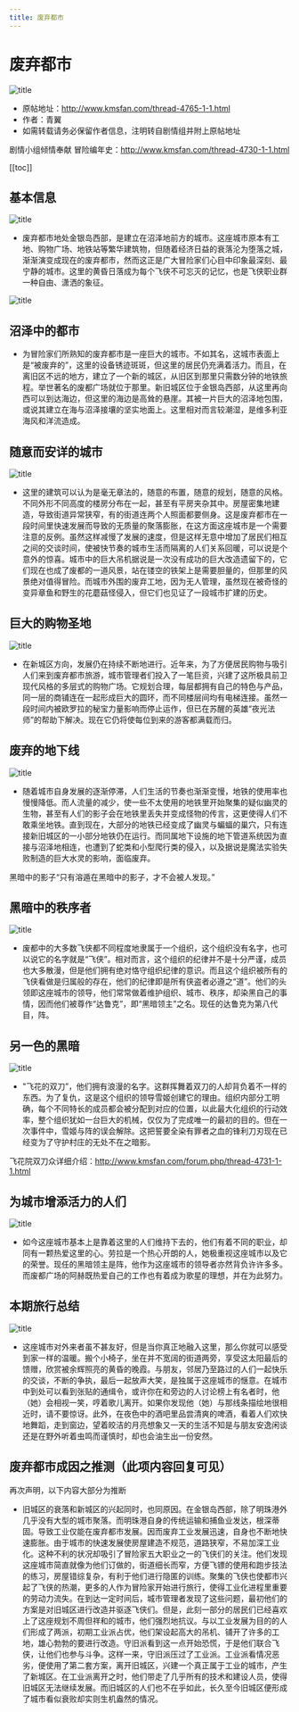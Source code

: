 ```yaml
---
title: 废弃都市
---
```


# 废弃都市

![title](./1.png)

- 原帖地址：http://www.kmsfan.com/thread-4765-1-1.html
- 作者：青翼
- 如需转载请务必保留作者信息，注明转自剧情组并附上原帖地址

剧情小组倾情奉献 冒险编年史：http://www.kmsfan.com/thread-4730-1-1.html

[[toc]]

## 基本信息

![title](./2.png)

- 废弃都市地处金银岛西部，是建立在沼泽地前方的城市。这座城市原本有工地、购物广场、地铁站等繁华建筑物，但随着经济日益的衰落沦为堕落之城，渐渐演变成现在的废弃都市，然而这正是广大冒险家们心目中印象最深刻、最宁静的城市。这里的黄昏日落成为每个飞侠不可忘灭的记忆，也是飞侠职业群一种自由、潇洒的象征。

![title](./3.png)

## 沼泽中的都市

- 为冒险家们所熟知的废弃都市是一座巨大的城市。不如其名，这城市表面上是“被废弃的”，这里的设备锈迹斑斑，但这里的居民仍充满着活力。而且，在离旧区不远的地方，建立了一个新的城区，从旧区到那里只需数分钟的地铁旅程。举世著名的废都广场就位于那里。新旧城区位于金银岛西部，从这里再向西可以到达海边，但这里的海边是高耸的悬崖。其被一片巨大的沼泽地包围，或说其建立在海与沼泽接壤的坚实地面上。这里相对而言较潮湿，是维多利亚海风和洋流造成。

## 随意而安详的城市

![title](./4.png)

- 这里的建筑可以认为是毫无章法的，随意的布置，随意的规划，随意的风格。不同外形不同高度的楼房分布在一起，甚至有平房夹杂其中。房屋密集地建造，导致街道异常狭窄，有的街道连两个人照面都要侧身。这是废弃都市在一段时间里快速发展而导致的无质量的聚落膨胀，在这方面这座城市是一个需要注意的反例。虽然这样减慢了发展的速度，但是这样无意中增加了居民们相互之间的交谈时间，使被快节奏的城市生活而隔离的人们关系回暖，可以说是个意外的惊喜。城市中的巨大吊机据说是一次没有成功的巨大改造遗留下的，它们现在也成了废都的一道风景，站在镂空的铁架上是需要胆量的，但那里的风景绝对值得冒险。而城市外围的废弃工地，因为无人管理，虽然现在被奇怪的变异章鱼和野生的花蘑菇怪侵入，但它们也见证了一段城市扩建的历史。

## 巨大的购物圣地

![title](./5.png)

- 在新城区方向，发展仍在持续不断地进行。近年来，为了方便居民购物与吸引人们来到废弃都市旅游，城市管理者们投入了一笔巨资，兴建了这所极具前卫现代风格的多层式的购物广场。它规划合理，每层都拥有自己的特色与产品，同一层的商铺连在一起形成巨大的圆环，而不同楼层间均有电梯连接。虽然一段时间内被欧罗拉的秘宝力量影响而停止运作，但已在苏醒的英雄“夜光法师”的帮助下解决。现在它仍将使每位到来的游客都满载而归。

## 废弃的地下线

![title](./6.png)

- 随着城市自身发展的逐渐停滞，人们生活的节奏也渐渐变慢，地铁的使用率也慢慢降低。而人流量的减少，使一些不太使用的地铁里开始聚集的疑似幽灵的生物，甚至有人们的影子会在地铁里丢失并变成怪物的传言，这更使得人们不敢乘坐地铁。直到现在，大部分的地铁已经变成了幽灵与蝙蝠的巢穴，只有连接新旧城区的一小部分地铁仍在运行。而同属地下设施的地下管道系统因为直接与沼泽地相连，也遭到了蛇类和小型爬行类的侵入，以及据说是魔法实验失败制造的巨大水灵的影响，面临废弃。

黑暗中的影子“只有溶遁在黑暗中的影子，才不会被人发现。”

## 黑暗中的秩序者

![title](./7.png)

- 废都中的大多数飞侠都不同程度地隶属于一个组织，这个组织没有名字，也可以说它的名字就是“飞侠”。相对而言，这个组织的纪律并不是十分严谨，成员也大多散漫，但是他们拥有绝对恪守组织纪律的意识。而且这个组织被所有的飞侠看做是归属般的存在，他们的纪律即是所有侠盗者必遵之“道”。他们的头领即这座城市的领导，他们常常做着维护组织、城市、秩序，却染黑自己的事情，因而他们被尊作“达鲁克”，即“黑暗领主”之名。现任的达鲁克为第八代目，阵。

## 另一色的黑暗

![title](./8.png)

- "飞花的双刀”，他们拥有浪漫的名字。这群挥舞着双刀的人却背负着不一样的东西。为了复仇，这是这个组织的领导雪姬创建它的理由。组织内部分工明确，每个不同特长的成员都会被分配到对应的位置，以此最大化组织的行动效率，整个组织犹如一台巨大的机械，仅仅为了完成唯一的最初的目的。但在一次事件中，雪姬与阵的误会解除。这把誓要全染有罪者之血的锋利刀刃现在已经变为了守护村庄的无处不在之暗影。

飞花院双刀众详细介绍：http://www.kmsfan.com/forum.php/thread-4731-1-1.html

## 为城市增添活力的人们

![title](./9.png)

- 如今这座城市基本上是靠着这里的人们维持下去的，他们有着不同的职业，却同有一颗热爱这里的心。劳拉是一个热心开朗的人，她极重视这座城市以及它的荣誉。现任的黑暗领主是阵，他作为这座城市的领导者亦然背负许许多多。而废都广场的阿赫既热爱自己的工作也有着成为歌星的理想，并在为此努力。

## 本期旅行总结

![title](./10.png)

- 这座城市对外来者虽不甚友好，但是当你真正地融入这里，那么你就可以感受到家一样的温暖。搬个小椅子，坐在并不宽阔的街道两旁，享受这太阳最后的馈赠，欣赏被余辉照亮的黄昏的晚霞。与朋友，邻居乃至路过的人们一起快乐的交谈，不断的争执，最后一起放声大笑，是独属于这座城市的惬意。在城市中到处可以看到张贴的通缉令，或许你在和旁边的人讨论榜上有名者时，他（她）会相视一笑，哼着歌儿离开。如果你发现他（她）与那线条描绘地很相近时，请不要惊讶。此外，在夜色中的酒吧里品尝清爽的啤酒，看着人们欢快地舞蹈，走到窗边，望着皎洁的月亮想象又一天的生活不知是与朋友安逸闲谈还是在野外听着虫鸣而谨慎时，却也会油生出一份安然。

## 废弃都市成因之推测（此项内容回复可见）

再次声明，以下内容大部分为推断

- 旧城区的衰落和新城区的兴起同时，也同原因。在金银岛西部，除了明珠港外几乎没有大型的城市聚落。而明珠港自身的传统运输和捕鱼业发达，根深蒂固。导致工业仅能在废弃都市发展。因而废弃工业发展迅速，自身也不断地快速膨胀。由于城市的快速发展使房屋建造不规范，道路狭窄，不易加深工业化。这种不利的状况却吸引了冒险家五大职业之一的飞侠们的关注。他们发现这座城市简直就像为他们订做的，街道细长而窄，方便飞镖的使用和跑步技法的练习，房屋错综复杂，有利于他们进行隐匿的训练。聚集的飞侠也使都市兴起了飞侠的热潮，更多的人作为冒险家开始进行旅行，使得工业化进程里重要的劳动力流失。在到达一定时间后，城市管理者发现了这些问题，最初他们的方案是对旧城区进行改造并驱逐飞侠们。但是，此刻一部分的居民们已经喜欢上了这座规划不周但祥和的城市，他们强烈地抗议。与以工业发展为目的的人们形成了两派，初期工业派占优，他们架设起高大的吊机、铺开了许多的工地，雄心勃勃的要进行改造。守旧派看到这一点开始恐慌，于是他们联合飞侠，让他们也参与斗争。这样一来，守旧派压过了工业派。工业派看情况恶劣，便使用了第二套方案，离开旧城区，兴建一个真正属于工业的城市，产生了新城区。在工业派离开之时，他们带走了几乎所有的技术和建设人员，使得旧城区无法继续发展。而旧城区的人们也不在乎如此，长久至今旧城区便形成了城市看似衰败却实则生机盎然的情况。

